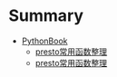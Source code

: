 # Summary

* [PythonBook](pythonbook/README.md)
	- [presto常用函数整理](pythonbook/zmtest.md)
	- [presto常用函数整理](pythonbook/zmtest1.md)
	
	  

